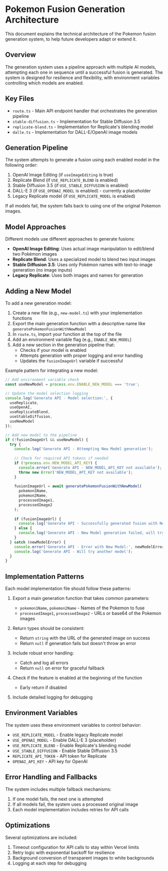 # Pokemon Fusion Generation Architecture

This document explains the technical architecture of the Pokemon fusion generation system, to help future developers adapt or extend it.

## Overview

The generation system uses a pipeline approach with multiple AI models, attempting each one in sequence until a successful fusion is generated. The system is designed for resilience and flexibility, with environment variables controlling which models are enabled.

## Key Files

- `route.ts` - Main API endpoint handler that orchestrates the generation pipeline
- `stable-diffusion.ts` - Implementation for Stable Diffusion 3.5
- `replicate-blend.ts` - Implementation for Replicate's blending model
- `dalle.ts` - Implementation for DALL-E/OpenAI image models

## Generation Pipeline

The system attempts to generate a fusion using each enabled model in the following order:

1. OpenAI Image Editing (if `useImageEditing` is true)
2. Replicate Blend (if `USE_REPLICATE_BLEND` is enabled)
3. Stable Diffusion 3.5 (if `USE_STABLE_DIFFUSION` is enabled)
4. DALL-E 3 (if `USE_OPENAI_MODEL` is enabled) - currently a placeholder
5. Legacy Replicate model (if `USE_REPLICATE_MODEL` is enabled)

If all models fail, the system falls back to using one of the original Pokemon images.

## Model Approaches

Different models use different approaches to generate fusions:

- **OpenAI Image Editing**: Uses actual image manipulation to edit/blend two Pokémon images
- **Replicate Blend**: Uses a specialized model to blend two input images
- **Stable Diffusion 3.5**: Uses only Pokémon names with text-to-image generation (no image inputs)
- **Legacy Replicate**: Uses both images and names for generation

## Adding a New Model

To add a new generation model:

1. Create a new file (e.g., `new-model.ts`) with your implementation functions
2. Export the main generation function with a descriptive name like `generatePokemonFusionWithNewModel`
3. In `route.ts`, import your function at the top of the file
4. Add an environment variable flag (e.g., `ENABLE_NEW_MODEL`)
5. Add a new section in the generation pipeline that:
   - Checks if your model is enabled
   - Attempts generation with proper logging and error handling
   - Updates the `fusionImageUrl` variable if successful

Example pattern for integrating a new model:

```typescript
// Add environment variable check
const useNewModel = process.env.ENABLE_NEW_MODEL === 'true';

// Update the model selection logging
console.log('Generate API - Model selection:', { 
  useReplicate, 
  useOpenAI,
  useReplicateBlend,
  useStableDiffusion,
  useNewModel
});

// Add new model to the pipeline
if (!fusionImageUrl && useNewModel) {
  try {
    console.log('Generate API - Attempting New Model generation');
    
    // Check for required API tokens if needed
    if (!process.env.NEW_MODEL_API_KEY) {
      console.error('Generate API - NEW_MODEL_API_KEY not available');
      throw new Error('NEW_MODEL_API_KEY not available');
    }
    
    fusionImageUrl = await generatePokemonFusionWithNewModel(
      pokemon1Name,
      pokemon2Name,
      processedImage1,
      processedImage2
    );
    
    if (fusionImageUrl) {
      console.log('Generate API - Successfully generated fusion with New Model');
    } else {
      console.log('Generate API - New Model generation failed, will try another model');
    }
  } catch (newModelError) {
    console.error('Generate API - Error with New Model:', newModelError);
    console.log('Generate API - Will try another model');
  }
}
```

## Implementation Patterns

Each model implementation file should follow these patterns:

1. Export a main generation function that takes common parameters:
   - `pokemon1Name`, `pokemon2Name` - Names of the Pokemon to fuse
   - `processedImage1`, `processedImage2` - URLs or base64 of the Pokemon images
   
2. Return types should be consistent:
   - Return `string` with the URL of the generated image on success
   - Return `null` if generation fails but doesn't throw an error
   
3. Include robust error handling:
   - Catch and log all errors
   - Return `null` on error for graceful fallback
   
4. Check if the feature is enabled at the beginning of the function
   - Early return if disabled

5. Include detailed logging for debugging

## Environment Variables

The system uses these environment variables to control behavior:

- `USE_REPLICATE_MODEL` - Enable legacy Replicate model
- `USE_OPENAI_MODEL` - Enable DALL-E 3 (placeholder)
- `USE_REPLICATE_BLEND` - Enable Replicate's blending model
- `USE_STABLE_DIFFUSION` - Enable Stable Diffusion 3.5
- `REPLICATE_API_TOKEN` - API token for Replicate
- `OPENAI_API_KEY` - API key for OpenAI

## Error Handling and Fallbacks

The system includes multiple fallback mechanisms:

1. If one model fails, the next one is attempted
2. If all models fail, the system uses a processed original image
3. Each model implementation includes retries for API calls

## Optimizations

Several optimizations are included:

1. Timeout configuration for API calls to stay within Vercel limits
2. Retry logic with exponential backoff for resilience
3. Background conversion of transparent images to white backgrounds
4. Logging at each step for debugging 